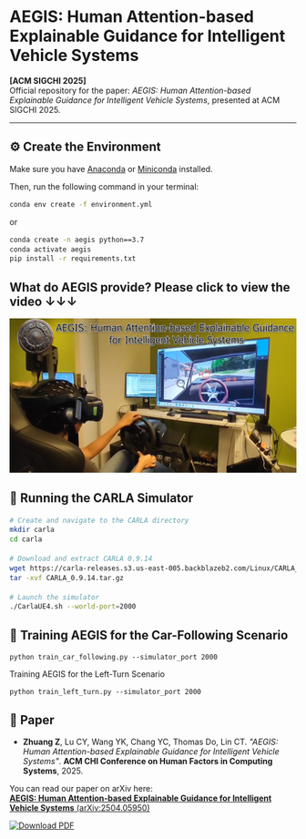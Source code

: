 # AEGIS: Human Attention-based Explainable Guidance for Intelligent Vehicle Systems

**[ACM SIGCHI 2025]**  
Official repository for the paper: *AEGIS: Human Attention-based Explainable Guidance for Intelligent Vehicle Systems*, presented at ACM SIGCHI 2025.

---

## ⚙️ Create the Environment

Make sure you have [Anaconda](https://www.anaconda.com/download) or [Miniconda](https://docs.conda.io/en/latest/miniconda.html) installed.

Then, run the following command in your terminal:

```bash
conda env create -f environment.yml
```
or 
```bash
conda create -n aegis python==3.7
conda activate aegis
pip install -r requirements.txt
```
## What do AEGIS provide? Please click to view the video &#x2193;&#x2193;&#x2193;

[![Watch the video](asset/thumbnail.png)](https://www.youtube.com/watch?v=RiyZsicPuQ0)


## 🚗 Running the CARLA Simulator

```bash
# Create and navigate to the CARLA directory
mkdir carla
cd carla

# Download and extract CARLA 0.9.14
wget https://carla-releases.s3.us-east-005.backblazeb2.com/Linux/CARLA_0.9.14.tar.gz
tar -xvf CARLA_0.9.14.tar.gz

# Launch the simulator
./CarlaUE4.sh --world-port=2000
```

## 🧠 Training AEGIS for the Car-Following Scenario
```
python train_car_following.py --simulator_port 2000
```

Training AEGIS for the Left-Turn Scenario
```
python train_left_turn.py --simulator_port 2000
```


## 📄 Paper

- __Zhuang Z__, Lu CY, Wang YK, Chang YC, Thomas Do, Lin CT. *"AEGIS: Human Attention-based Explainable Guidance for Intelligent Vehicle Systems"*. **ACM CHI Conference on Human Factors in Computing Systems**, 2025.

You can read our paper on arXiv here:  
[**AEGIS: Human Attention-based Explainable Guidance for Intelligent Vehicle Systems** (arXiv:2504.05950)](https://arxiv.org/abs/2504.05950)

[![Download PDF](https://img.shields.io/badge/PDF-Download-blue)](https://arxiv.org/pdf/2504.05950)

